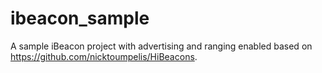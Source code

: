ibeacon_sample
==============

A sample iBeacon project with advertising and ranging enabled based on https://github.com/nicktoumpelis/HiBeacons.

